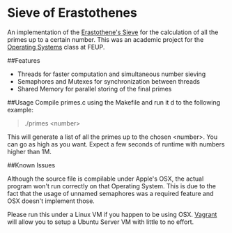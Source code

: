 Sieve of Erastothenes
==================

An implementation of the [Erastothene's Sieve](http://en.wikipedia.org/wiki/Sieve_of_Eratosthenes) for the calculation of all the primes up to a certain number. This was an academic project for the [Operating Systems](https://sigarra.up.pt/feup/en/UCURR_GERAL.FICHA_UC_VIEW?pv_ocorrencia_id=333120) class at FEUP.

##Features

+ Threads for faster computation and simultaneous number sieving
+ Semaphores and Mutexes for synchronization between threads
+ Shared Memory for parallel storing of the final primes

##Usage
Compile primes.c using the Makefile and run it d to the following example:

> ./primes &lt;number&gt;

This will generate a list of all the primes up to the chosen &lt;number&gt;. You can go as high as you want. Expect a few seconds of runtime with numbers higher than 1M.

##Known Issues

Although the source file is compilable under Apple's OSX, the actual program won't run correctly on that Operating System. This is due to the fact that the usage of unnamed semaphores was a required feature and OSX doesn't implement those.

Please run this under a Linux VM if you happen to be using OSX. [Vagrant](http://www.vagrantup.com/) will allow you to setup a Ubuntu Server VM with little to no effort.